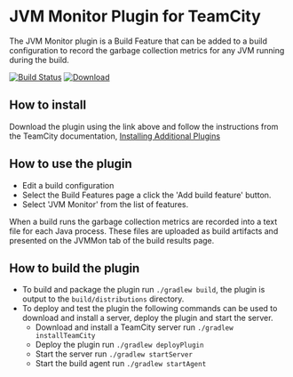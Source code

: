 # JVM Monitor Plugin for TeamCity

The JVM Monitor plugin is a Build Feature that can be added to a build configuration to record the garbage collection metrics for any JVM running during the build.

[![Build Status](https://travis-ci.org/rodm/teamcity-jvm-monitor-plugin.svg?branch=master)](https://travis-ci.org/rodm/teamcity-jvm-monitor-plugin)
[![Download](https://api.bintray.com/packages/rodm/teamcity-plugins/teamcity-jvm-monitor-plugin/images/download.svg)](https://bintray.com/rodm/teamcity-plugins/teamcity-jvm-monitor-plugin/_latestVersion)

## How to install

Download the plugin using the link above and follow the instructions from the TeamCity documentation, [Installing Additional Plugins](https://confluence.jetbrains.com/display/TCD9/Installing+Additional+Plugins)

## How to use the plugin

* Edit a build configuration
* Select the Build Features page a click the 'Add build feature' button.
* Select 'JVM Monitor' from the list of features.

When a build runs the garbage collection metrics are recorded into a text file for each Java process. These files are
uploaded as build artifacts and presented on the JVMMon tab of the build results page.

## How to build the plugin

* To build and package the plugin run `./gradlew build`, the plugin is output to the `build/distributions` directory.
* To deploy and test the plugin the following commands can be used to download and install a server, deploy the plugin and start the server.
  * Download and install a TeamCity server run `./gradlew installTeamCity`
  * Deploy the plugin run `./gradlew deployPlugin`
  * Start the server run `./gradlew startServer`
  * Start the build agent run `./gradlew startAgent`
